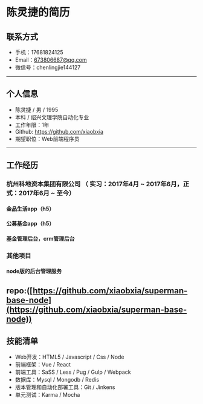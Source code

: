 # 陈灵捷的简历

## 联系方式
- 手机：17681824125 
- Email：673806687@qq.com
- 微信号：chenlingjie144127

---

## 个人信息

 - 陈灵捷 / 男 / 1995
 - 本科 / 绍兴文理学院自动化专业
 - 工作年限：1年
 - Github: https://github.com/xiaobxia
 - 期望职位：Web前端程序员

---

## 工作经历
### 杭州科地资本集团有限公司 （ 实习：2017年4月 ~ 2017年6月，正式：2017年6月 ~ 至今）

#### 金品生活app（h5）

#### 公募基金app（h5）

#### 基金管理后台，crm管理后台

### 其他项目
#### node版的后台管理服务
repo:([https://github.com/xiaobxia/superman-base-node](https://github.com/xiaobxia/superman-base-node))  
---

## 技能清单
- Web开发：HTML5 / Javascript / Css / Node
- 前端框架：Vue / React
- 前端工具：SaSS / Less / Pug / Gulp / Webpack
- 数据库：Mysql / Mongodb / Redis
- 版本管理和自动化部署工具：Git / Jinkens
- 单元测试：Karma / Mocha
